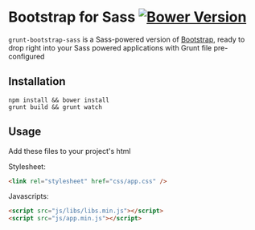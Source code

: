 # Bootstrap for Sass [![Bower Version](https://badge.fury.io/bo/bootstrap-sass-official.svg)](http://badge.fury.io/bo/bootstrap-sass-official)

`grunt-bootstrap-sass` is a Sass-powered version of [Bootstrap](http://github.com/twbs/bootstrap), ready to drop right into your Sass powered applications with Grunt file pre-configured

## Installation

```console
npm install && bower install
grunt build && grunt watch
```

## Usage

Add these files to your project's html

Stylesheet:
```html
<link rel="stylesheet" href="css/app.css" />
```

Javascripts:
```html
<script src="js/libs/libs.min.js"></script>
<script src="js/app.min.js"></script>
```